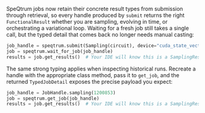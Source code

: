 SpeQtrum jobs now retain their concrete result types from submission through retrieval, so every handle produced by `submit` returns the right `FunctionalResult` whether you are sampling, evolving in time, or orchestrating a variational loop. Waiting for a fresh job still takes a single call, but the typed detail that comes back no longer needs manual casting:

```python
job_handle = speqtrum.submit(Sampling(circuit), device="cuda_state_vector")
job = speqtrum.wait_for_job(job_handle)
results = job.get_results()  # Your IDE will know this is a SamplingResult
```

The same strong typing applies when inspecting historical runs. Recreate a handle with the appropriate class method, pass it to `get_job`, and the returned `TypedJobDetail` exposes the precise payload you expect:

```python
job_handle = JobHandle.sampling(1200853)
job = speqtrum.get_job(job_handle)
results = job.get_results()  # Your IDE will know this is a SamplingResult
```
